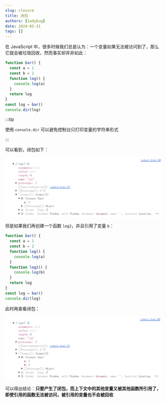 ```yaml
---
slug: closure
title: 闭包
authors: [1adybug]
date: 2024-05-31
tags: []
---
```


在 JavaScript 中，很多时候我们总是认为：一个变量如果无法被访问到了，那么它就会被垃圾回收，然而事实却并非如此：

```typescript
function bar() {
  const a = 1
  const b = 2
  function log() {
    console.log(a)
  }
  return log
}
const log = bar()
console.dir(log)
```

:::tip

使用 `console.dir` 可以避免控制台只打印变量的字符串形式

:::

可以看到，闭包如下：

![01](./images/01.png)

但是如果我们再创建一个函数 `log2`，并且引用了变量 `b`：

```typescript
function bar() {
  const a = 1
  const b = 2
  function log() {
    console.log(a)
  }
  function log2() {
    console.log(b)
  }
  return log
}
const log = bar()
console.dir(log)
```

此时再查看闭包：

![02](./images/02.png)

可以得出结论：**只要产生了闭包，而上下文中的其他变量又被其他函数所引用了，即使引用的函数无法被访问，被引用的变量也不会被回收**
